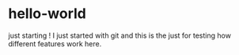 # hello-world
just starting !
 I just started with git and this is the just for testing how different features work here.
